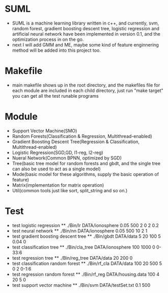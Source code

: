 # SUML
* SUML is a machine learning library written in c++, and currently, svm, random forest, gradient boosting descent tree, logistic regression and artificial neural network have been implemented in version 0.1, and the optimization process in on the go.
* next I will add GMM and ME, maybe some kind of feature enginnering method will be added into this project too.

# Makefile
* main makefile shows up in the root directory, and the makefiles file for each module are included in each child directory, just run "make target" you can get all the test runable programs

# Module
* Support Vector Machine(SMO)
* Random Forests(Classification & Regression, Multithread-enabled)
* Gradient Boosting Descent Tree(Regression & Classification, Multithread-enabled)
* Logistic Regression(SGD,GD, l1-reg, l2-reg)
* Nueral Network(Common BPNN, optimized by SGD)
* Tree(basic tree model for random forests and gbdt, and the single tree can also be used to act as a single model)
* Mode(basic model for these algorithms, supply the basic operation of feature)
* Matrix(implementation for matrix operation)
* Util(common tools just like sort, split_string and so on.)

# Test
* test logistic regression
** ./Bin/lr DATA/ionosphere 0.05 500 2 0 2 0.2
* test neural network
** ./Bin/nn DATA/ionosphere 0.05 500 10 2 1 
* test gradient boosting descent tree
** ./Bin/gbdt DATA/data 5 20 100 5 0.04 0 
* test classification tree
** ./Bin/cla_tree DATA/ionosphere 100 1000 0 0-33:6 
* test regression tree
** ./Bin/reg_tree DATA/data 20 200 0 
* test classification random forest
** ./Bin/rf_cla DATA/data 100 20 500 5 0 2 0-1:6
* test regression random forest
** ./Bin/rf_reg DATA/housing.data 100 4 20 5 0
* test support vector machine
** ./Bin/svm DATA/testSet.txt 0.1 500


